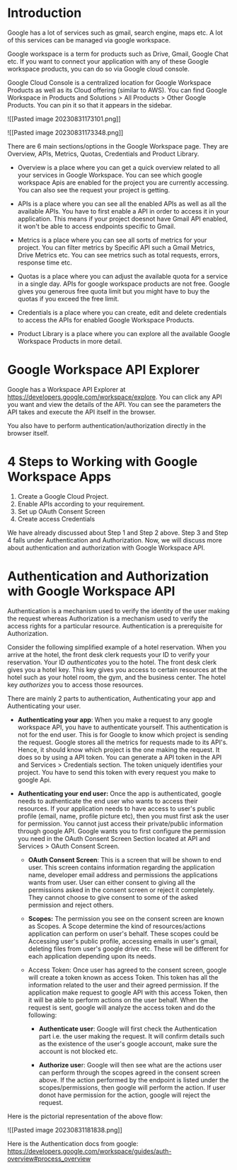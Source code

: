 
# Introduction

Google has a lot of services such as gmail, search engine, maps etc. A lot of this services can be managed via google workspace.

Google workspace is a term for products such as Drive, Gmail, Google Chat etc. If you want to connect your application with any of these Google workspace products, you can do so via Google cloud console.

Google Cloud Console is a centralized location for Google Workspace Products as well as its Cloud offering (similar to AWS).  You can find Google Workspace in Products and Solutions > All Products > Other Google Products. You can pin it so that it appears in the sidebar.

![[Pasted image 20230831173101.png]]


![[Pasted image 20230831173348.png]]

There are 6 main sections/options in the Google Workspace page. They are Overview, APIs, Metrics, Quotas, Credentials and Product Library.

- Overview is a place where you can get a quick overview related to all your services in Google Workspace. You can see which google workspace Apis are enabled for the project you are currently accessing. You can also see the request your project is getting. 

- APIs is a place where you can see all the enabled APIs as well as all the available APIs. You have to first enable a API in order to access it in your application. This means if your project doesnot have Gmail API enabled, it won't be able to access endpoints specific to Gmail. 

- Metrics is a place where you can see all sorts of metrics for your project. You can filter metrics by Specific API such a Gmail Metrics, Drive Metrics etc. You can see metrics such as total requests, errors, response time etc. 

- Quotas is a place where you can adjust the available quota for a service in a single day. APIs for google workspace products are not free. Google gives you generous free quota limit but you might have to buy the quotas if you exceed the free limit.  

- Credentials is a place where you can create, edit and delete credentials to access the APIs for enabled Google Workspace Products. 

- Product Library is a place where you can explore all the available Google Workspace Products in more detail.


# Google Workspace API Explorer

Google has a Workspace API Explorer at https://developers.google.com/workspace/explore. You can click any API you want and view the details of the API. You can see the parameters the API takes and execute the API itself in the browser. 

You also have to perform authentication/authorization directly in the browser itself. 


# 4 Steps to Working with Google Workspace Apps


1) Create a Google Cloud Project.
2) Enable APIs according to your requirement.
3) Set up OAuth Consent Screen
4) Create access Credentials


We have already discussed about Step 1 and Step 2 above. Step 3 and Step 4 falls under Authentication and Authorization. Now, we will discuss more about authentication and authorization with Google Workspace API.



# Authentication and Authorization with Google Workspace API

Authentication is a mechanism used to verify the identity of the user making the request whereas Authorization is a mechanism used to verify the access rights for a particular resource. Authentication is a prerequisite for Authorization.

Consider the following simplified example of a hotel reservation. When you arrive at the hotel, the front desk clerk requests your ID to verify your reservation. Your ID _authenticates_ you to the hotel. The front desk clerk gives you a hotel key. This key gives you access to certain resources at the hotel such as your hotel room, the gym, and the business center. The hotel key _authorizes_ you to access those resources.

There are mainly 2 parts to authentication, Authenticating your app and Authenticating your user.

- **Authenticating your app**: When you make a request to any google workspace API, you have to authenticate yourself. This authentication is not for the end user. This is for Google to know which project is sending the request. Google stores all the metrics for requests made to its API's. Hence, it should know which project is the one making the request. It does so by using a API token. You can generate a API token in the API and Services > Credentials section. The token uniquely identifies your project. You have to send this token with every request you make to google Api.    

- **Authenticating your end user:** Once the app is authenticated, google needs to authenticate the end user who wants to access their resources. If your application needs to have access to user's public profile (email, name, profile picture etc), then you must first ask the user for permission. You cannot just access their private/public information through google API. Google wants you to first configure the permission you need in the  OAuth Consent Screen Section located at API and Services > OAuth Consent Screen. 
	
	 - **OAuth Consent Screen**:  This is a screen that will be shown to end user. This screen contains information regarding the application name, developer email address and permissions the applications wants from user. User can either consent to giving all the permissions asked in the consent screen or reject it completely. They cannot choose to give consent to some of the asked permission and reject others. 
	  
	 - **Scopes:** The permission you see on the consent screen are known as Scopes. A Scope determine the kind of resources/actions application can perform on user's behalf. These scopes could be Accessing user's public profile, accessing emails in user's gmail, deleting files from user's google drive etc. These will be different for each application depending upon its needs.  
	
	 - Access Token: Once user has agreed to the consent screen, google will create a token known as access Token. This token has all the information related to the user and their agreed permission. If the application make request to google API with this access Token, then it will be able to perform actions on the user behalf. When the request is sent, google will analyze the access token and do the following:
	 
		 - **Authenticate user**: Google will first check the Authentication part i.e. the user making the request. It will confirm details such as the existence of the user's google account, make sure the account is not blocked etc.
		 
		 - **Authorize use**r: Google will then see what are the actions user can perform through the scopes agreed in the consent screen above. If the action performed by the endpoint is listed under the scopes/permissions, then google will perform the action. If user donot have permission for the action, google will reject the request.  
   
	
Here is the pictorial representation of the above flow:
 
![[Pasted image 20230831181838.png]]
 

Here is the Authentication docs from google: 
https://developers.google.com/workspace/guides/auth-overview#process_overview

